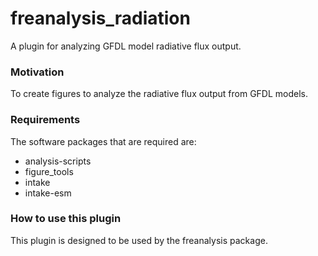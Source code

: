# freanalysis_radiation
A plugin for analyzing GFDL model radiative flux output.

### Motivation
To create figures to analyze the radiative flux output from GFDL models.

### Requirements
The software packages that are required are:

- analysis-scripts
- figure_tools
- intake
- intake-esm

### How to use this plugin
This plugin is designed to be used by the freanalysis package.
